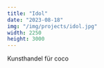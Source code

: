 ```yaml
---
title: "Idol"
date: "2023-08-18"
img: "/img/projects/idol.jpg"
width: 2250
height: 3000
---
```


Kunsthandel für coco

